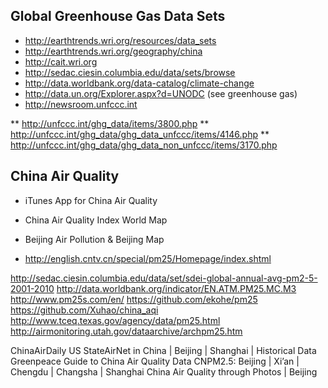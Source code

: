 ## Global Greenhouse Gas Data Sets

* http://earthtrends.wri.org/resources/data_sets
* http://earthtrends.wri.org/geography/china
* http://cait.wri.org
* http://sedac.ciesin.columbia.edu/data/sets/browse 
* http://data.worldbank.org/data-catalog/climate-change 
* http://data.un.org/Explorer.aspx?d=UNODC (see greenhouse gas)
* http://newsroom.unfccc.int 

** http://unfccc.int/ghg_data/items/3800.php 
** http://unfccc.int/ghg_data/ghg_data_unfccc/items/4146.php 
** http://unfccc.int/ghg_data/ghg_data_non_unfccc/items/3170.php 

## China Air Quality

* iTunes App for China Air Quality

* China Air Quality Index World Map 
* Beijing Air Pollution & Beijing Map
* http://english.cntv.cn/special/pm25/Homepage/index.shtml 

http://sedac.ciesin.columbia.edu/data/set/sdei-global-annual-avg-pm2-5-2001-2010
http://data.worldbank.org/indicator/EN.ATM.PM25.MC.M3 
http://www.pm25s.com/en/ 
https://github.com/ekohe/pm25 
https://github.com/Xuhao/china_aqi 
http://www.tceq.texas.gov/agency/data/pm25.html 
http://airmonitoring.utah.gov/dataarchive/archpm25.htm 

ChinaAirDaily
US StateAirNet in China |  Beijing | Shanghai | Historical Data
Greenpeace Guide to China Air Quality Data
CNPM2.5: Beijing | Xi’an | Chengdu | Changsha | Shanghai
China Air Quality through Photos | Beijing
